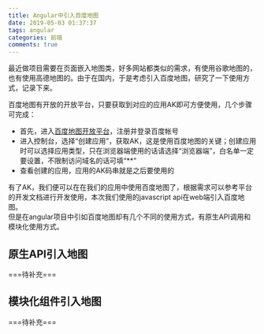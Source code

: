 ```yaml
---
title: Angular中引入百度地图
date: 2019-05-03 01:37:37
tags: angular
categories: 前端
comments: true
---
```


最近做项目需要在页面嵌入地图类，好多网站都类似的需求，有使用谷歌地图的，也有使用高德地图的。由于在国内，于是考虑引入百度地图，研究了一下使用方式，记录下来。   
<!--more-->

百度地图有开放的开放平台，只要获取到对应的应用AK即可方便使用，几个步骤可完成：

 - 首先，进入[百度地图开放平台](http://lbsyun.baidu.com/)，注册并登录百度帐号
 - 进入控制台，选择“创建应用”，获取AK，这是使用百度地图的关键；创建应用时可以选择应用类型，只在浏览器端使用的话请选择“浏览器端”，白名单一定要设置，不限制访问域名的话可填“**”
 - 查看创建的应用，应用的AK码串就是之后要使用的

有了AK，我们便可以在在我们的应用中使用百度地图了，根据需求可以参考平台的开发文档进行开发使用，本次我们使用的javascript api在web端引入百度地图。  
但是在angular项目中引如百度地图却有几个不同的使用方式，有原生API调用和模块化使用方式。

## 原生API引入地图
===待补充===

## 模块化组件引入地图
===待补充===

